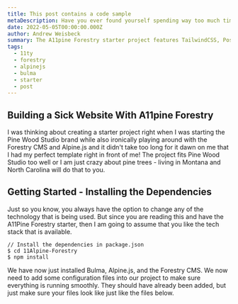 ```yaml
---
title: This post contains a code sample
metaDescription: Have you ever found yourself spending way too much time looking for the "perfect" Eleventy starter project? Well hopefully I can save you some time with this blog post and show you how to use a starter template that I just created, called the A11pine Forestry Starter Project. It features a few great CSS and JS frameworks TailwindCSS, PostCSS, AlpineJS, and is also powered by the Forestry CMS. Read on for more!
date: 2022-05-05T00:00:00.000Z
author: Andrew Weisbeck
summary: The A11pine Forestry starter project features TailwindCSS, PostCSS, AlpineJS, and powers its content with the git-based CMS, Forestry. Read this description to create an awesome website!
tags:
  - 11ty
  - forestry
  - alpinejs
  - bulma
  - starter
  - post
---
```


## Building a Sick Website With A11pine Forestry

I was thinking about creating a starter project right when I was starting the Pine Wood Studio brand while also ironically playing around with the Forestry CMS and Alpine.js and it didn't take too long for it dawn on me that I had my perfect template right in front of me! The project fits Pine Wood Studio too well or I am just crazy about pine trees - living in Montana and North Carolina will do that to you.

## Getting Started - Installing the Dependencies

Just so you know, you always have the option to change any of the technology that is being used. But since you are reading this and have the A11Pine Forestry starter, then I am going to assume that you like the tech stack that is available.

```text/2-3
// Install the dependencies in package.json
$ cd 11Alpine-Forestry
$ npm install
```

We have now just installed Bulma, Alpine.js, and the Forestry CMS. We now need to add some configuration files into our project to make sure everything is running smoothly. They should have already been added, but just make sure your files look like just like the files below.
